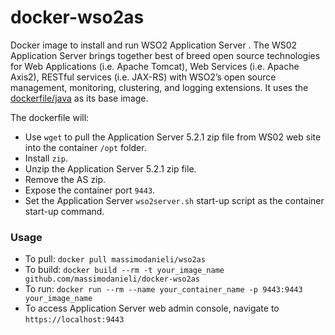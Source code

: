 docker-wso2as
===================

Docker image to install and run WSO2 Application Server . 
The WS02 Application Server brings together best of breed open source technologies for Web Applications (i.e. Apache Tomcat), Web Services (i.e. Apache Axis2), RESTful services (i.e. JAX-RS) with WSO2’s open source management, monitoring, clustering, and logging extensions.
It uses the [dockerfile/java](https://index.docker.io/u/dockerfile/java/) as its base image.


The dockerfile will:

* Use `wget` to pull the Application Server 5.2.1 zip file from WS02 web site into the container `/opt` folder.
* Install `zip`.
* Unzip the Application Server 5.2.1 zip file.
* Remove the AS zip.
* Expose the container port `9443`.
* Set the Application Server  `wso2server.sh` start-up script as the container start-up command.

### Usage

* To pull: `docker pull massimodanieli/wso2as`
* To build: `docker build --rm -t your_image_name github.com/massimodanieli/docker-wso2as`
* To run: `docker run --rm --name your_container_name -p 9443:9443 your_image_name`
* To access Application Server web admin console, navigate to `https://localhost:9443`

